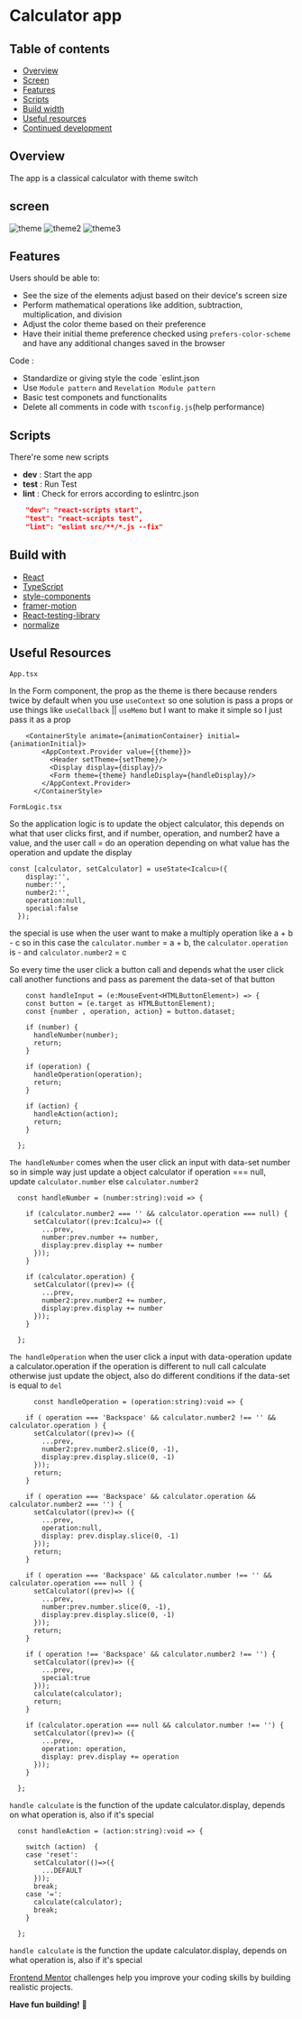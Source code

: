 # Calculator app

## Table of contents
- [Overview](#overview)
- [Screen](#screen)
- [Features](#features)
- [Scripts](#scripts)
- [Build width](#build-with)
- [Useful resources](#useful-resources)
- [Continued development](#continued-development)

## Overview
The app is a classical calculator with theme switch

## screen 
![theme](./design/desktop-design-theme-1.jpg)
![theme2](./design/desktop-design-theme-2.jpg)
![theme3](./design/desktop-design-theme-3.jpg)

## Features

 Users should be able to:

- See the size of the elements adjust based on their device's screen size
- Perform mathematical operations like addition, subtraction, multiplication, and division
- Adjust the color theme based on their preference
- Have their initial theme preference checked using `prefers-color-scheme` and have any additional changes saved in the browser

Code :
- Standardize or giving style the code `eslint.json
- Use `Module pattern` and `Revelation Module pattern`
- Basic test componets and functionalits 
- Delete all comments in code with `tsconfig.js`(help performance)

## Scripts
There're some new scripts
- **dev** : Start the app
- **test** : Run Test
- **lint** : Check for errors according to eslintrc.json 

```json
    "dev": "react-scripts start",
    "test": "react-scripts test",
    "lint": "eslint src/**/*.js --fix"
```

## Build with
- [React](https://reactjs.org/)
- [TypeScript](https://www.typescriptlang.org/)
- [style-components](https://styled-components.com/)
- [framer-motion](https://www.framer.com/motion/)
- [React-testing-library](https://testing-library.com/docs/react-testing-library/intro/)
- [normalize](https://necolas.github.io/normalize.css/)

## Useful Resources

`App.tsx`

In the Form component, the prop as the theme is there because renders twice by default when you use `useContext` so one solution is pass a props or 
use things like `useCallback` || `useMemo` but I want to make it simple so I just pass it as a prop

```tsx
    <ContainerStyle animate={animationContainer} initial={animationInitial}>
        <AppContext.Provider value={{theme}}>
          <Header setTheme={setTheme}/>
          <Display display={display}/>
          <Form theme={theme} handleDisplay={handleDisplay}/>
        </AppContext.Provider>
      </ContainerStyle>
```

`FormLogic.tsx`

So the application logic is to update the object calculator, this depends on what that user clicks first, and if number, operation, and number2 have a value, and the user call =  do an operation depending on what value has the operation and update the display 
```tsx
const [calculator, setCalculator] = useState<Icalcu>({
    display:'',
    number:'',
    number2:'',
    operation:null,
    special:false
  });

```

the special is use when the user want to make a multiply operation like a + b - c so in this case the `calculator.number` = a + b, the `calculator.operation` is - and `calculator.number2` = c  

So every time the user click a button call and depends what the user click call another functions and pass as parement the data-set of that button

```tsx
    const handleInput = (e:MouseEvent<HTMLButtonElement>) => {
    const button = (e.target as HTMLButtonElement);
    const {number , operation, action} = button.dataset;
    
    if (number) {
      handleNumber(number);
      return;
    }

    if (operation) {
      handleOperation(operation);
      return;
    }

    if (action) {
      handleAction(action);
      return;
    }

  };
```
`The handleNumber` comes when the user click an input with data-set number so in simple way just update a object calculator if operation === null, update `calculator.number` else `calculator.number2`
```tsx
  const handleNumber = (number:string):void => {

    if (calculator.number2 === '' && calculator.operation === null) {
      setCalculator((prev:Icalcu)=> ({
        ...prev,
        number:prev.number += number,
        display:prev.display += number
      }));
    }

    if (calculator.operation) {
      setCalculator((prev)=> ({
        ...prev,
        number2:prev.number2 += number,
        display:prev.display += number
      }));
    }

  };
```

`The handleOperation` when the user click a input with data-operation update a calculator.operation if the operation is different to null call calculate otherwise just update the object, also do different conditions if the data-set is equal to `del`

```tsx
      const handleOperation = (operation:string):void => {

    if ( operation === 'Backspace' && calculator.number2 !== '' && calculator.operation ) {
      setCalculator((prev)=> ({
        ...prev,
        number2:prev.number2.slice(0, -1),
        display:prev.display.slice(0, -1)
      }));
      return;
    }

    if ( operation === 'Backspace' && calculator.operation && calculator.number2 === '') {
      setCalculator((prev)=> ({
        ...prev,
        operation:null,
        display: prev.display.slice(0, -1)
      }));
      return;
    }

    if ( operation === 'Backspace' && calculator.number !== '' && calculator.operation === null ) {
      setCalculator((prev)=> ({
        ...prev,
        number:prev.number.slice(0, -1),
        display:prev.display.slice(0, -1)
      }));
      return;
    }

    if ( operation !== 'Backspace' && calculator.number2 !== '') {
      setCalculator((prev)=> ({
        ...prev,
        special:true
      }));
      calculate(calculator);
      return;
    }

    if (calculator.operation === null && calculator.number !== '') {
      setCalculator((prev)=> ({
        ...prev,
        operation: operation,
        display: prev.display += operation
      }));
    }

  };
```


`handle calculate` is the function of the update calculator.display, depends on what operation is, also if it's special

```tsx
  const handleAction = (action:string):void => {

    switch (action)  {
    case 'reset':
      setCalculator(()=>({
        ...DEFAULT
      }));
      break;
    case '=':
      calculate(calculator);
      break;
    }

  };
```

`handle calculate` is the function the update calculator.display, depends on what operation is, also if it's special

[Frontend Mentor](https://www.frontendmentor.io) challenges help you improve your coding skills by building realistic projects.

**Have fun building!** 🚀
